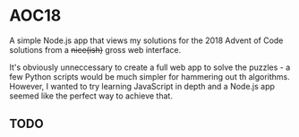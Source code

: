 # AOC18

A simple Node.js app that views my solutions for the 2018 Advent of Code
solutions from a ~~nice(ish)~~ gross web interface.

It's obviously unneccessary to create a full web app to solve the puzzles - a
few Python scripts would be much simpler for hammering out th algorithms.
However, I wanted to try learning JavaScript in depth and a Node.js app seemed
like the perfect way to achieve that.

## TODO
